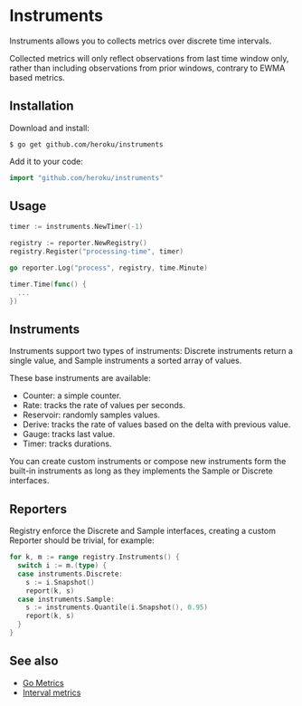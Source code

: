 # Instruments

Instruments allows you to collects metrics over discrete time intervals.

Collected metrics will only reflect observations from last time window only,
rather than including observations from prior windows, contrary to EWMA based metrics.

## Installation

Download and install:

```
$ go get github.com/heroku/instruments
```

Add it to your code:

```go
import "github.com/heroku/instruments"
```

## Usage

```go
timer := instruments.NewTimer(-1)

registry := reporter.NewRegistry()
registry.Register("processing-time", timer)

go reporter.Log("process", registry, time.Minute)

timer.Time(func() {
  ...
})
```

## Instruments

Instruments support two types of instruments: Discrete instruments return a single value, and Sample instruments a sorted array of values.

These base instruments are available:

- Counter: a simple counter.
- Rate: tracks the rate of values per seconds.
- Reservoir: randomly samples values.
- Derive: tracks the rate of values based on the delta with previous value.
- Gauge: tracks last value.
- Timer: tracks durations.

You can create custom instruments or compose new instruments form the built-in instruments as long as they implements the Sample or Discrete interfaces.

## Reporters

Registry enforce the Discrete and Sample interfaces, creating a custom Reporter should be trivial, for example:

```go
for k, m := range registry.Instruments() {
  switch i := m.(type) {
  case instruments.Discrete:
    s := i.Snapshot()
    report(k, s)
  case instruments.Sample:
    s := instruments.Quantile(i.Snapshot(), 0.95)
    report(k, s)
  }
}
```

## See also

* [Go Metrics](https://github.com/rcrowley/go-metrics)
* [Interval metrics](https://github.com/aphyr/interval-metrics)
